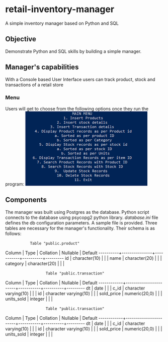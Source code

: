# retail-inventory-manager
A simple inventory manager based on Python and SQL

## Objective
Demonstrate Python and SQL skills by building a simple manager.

## Manager's capabilities
With a Console based User Interface users can track product, stock and transactions of a retail store

### Menu
Users will get to choose from the following options once they run the program:
![Image](https://github.com/sowmyatdm/retail-inventory-manager/blob/main/Choices.PNG)

## Components
The manager was built using Postgres as the database. Python script connects to the database using psycopg2 python library. *database.ini* file defines the db configuration parameters. A sample file is provided. Three tables are necessary for the manager's functionality. Their schema is as follows: 

               Table "public.product"
  Column  |     Type      | Collation | Nullable | Default
----------+---------------+-----------+----------+---------
 id       | character(10) |           |          |
 name     | character(20) |           |          |
 category | character(20) |           |          |
 
                      Table "public.transaction"
   Column   |         Type          | Collation | Nullable | Default
------------+-----------------------+-----------+----------+---------
 dt         | date                  |           |          |
 c_id       | character varying(10) |           |          |
 id         | character varying(10) |           |          |
 sold_price | numeric(20,0)         |           |          |
 units_sold | integer               |           |          |
 
                      Table "public.transaction"
   Column   |         Type          | Collation | Nullable | Default
------------+-----------------------+-----------+----------+---------
 dt         | date                  |           |          |
 c_id       | character varying(10) |           |          |
 id         | character varying(10) |           |          |
 sold_price | numeric(20,0)         |           |          |
 units_sold | integer               |           |          |
